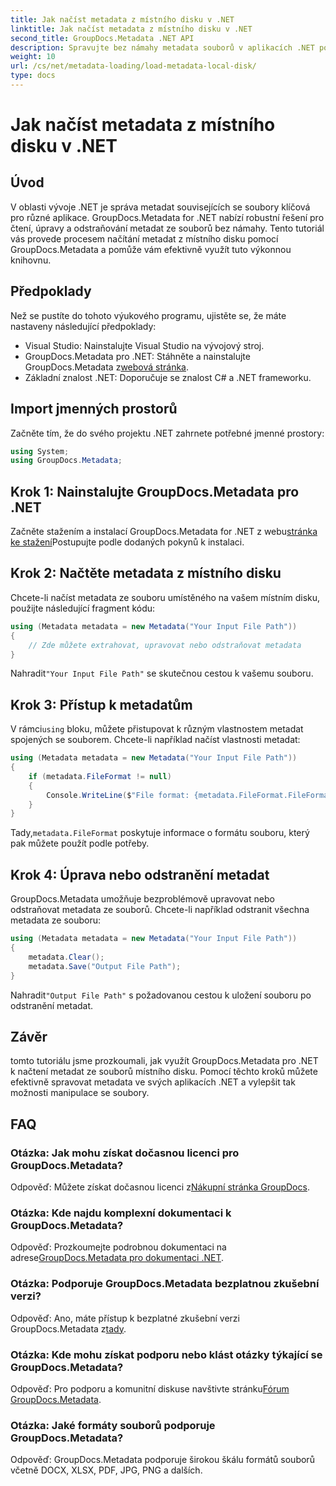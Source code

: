 ```yaml
---
title: Jak načíst metadata z místního disku v .NET
linktitle: Jak načíst metadata z místního disku v .NET
second_title: GroupDocs.Metadata .NET API
description: Spravujte bez námahy metadata souborů v aplikacích .NET pomocí GroupDocs.Metadata pro vylepšené možnosti manipulace se soubory.
weight: 10
url: /cs/net/metadata-loading/load-metadata-local-disk/
type: docs
---
```

# Jak načíst metadata z místního disku v .NET

## Úvod
V oblasti vývoje .NET je správa metadat souvisejících se soubory klíčová pro různé aplikace. GroupDocs.Metadata for .NET nabízí robustní řešení pro čtení, úpravy a odstraňování metadat ze souborů bez námahy. Tento tutoriál vás provede procesem načítání metadat z místního disku pomocí GroupDocs.Metadata a pomůže vám efektivně využít tuto výkonnou knihovnu.
## Předpoklady
Než se pustíte do tohoto výukového programu, ujistěte se, že máte nastaveny následující předpoklady:
- Visual Studio: Nainstalujte Visual Studio na vývojový stroj.
-  GroupDocs.Metadata pro .NET: Stáhněte a nainstalujte GroupDocs.Metadata z[webová stránka](https://releases.groupdocs.com/metadata/net/).
- Základní znalost .NET: Doporučuje se znalost C# a .NET frameworku.

## Import jmenných prostorů
Začněte tím, že do svého projektu .NET zahrnete potřebné jmenné prostory:
```csharp
using System;
using GroupDocs.Metadata;
```
## Krok 1: Nainstalujte GroupDocs.Metadata pro .NET
 Začněte stažením a instalací GroupDocs.Metadata for .NET z webu[stránka ke stažení](https://releases.groupdocs.com/metadata/net/)Postupujte podle dodaných pokynů k instalaci.
## Krok 2: Načtěte metadata z místního disku
Chcete-li načíst metadata ze souboru umístěného na vašem místním disku, použijte následující fragment kódu:
```csharp
using (Metadata metadata = new Metadata("Your Input File Path"))
{
    // Zde můžete extrahovat, upravovat nebo odstraňovat metadata
}
```
 Nahradit`"Your Input File Path"` se skutečnou cestou k vašemu souboru.
## Krok 3: Přístup k metadatům
 V rámci`using` bloku, můžete přistupovat k různým vlastnostem metadat spojených se souborem. Chcete-li například načíst vlastnosti metadat:
```csharp
using (Metadata metadata = new Metadata("Your Input File Path"))
{
    if (metadata.FileFormat != null)
    {
        Console.WriteLine($"File format: {metadata.FileFormat.FileFormatType}");
    }
}
```
 Tady,`metadata.FileFormat` poskytuje informace o formátu souboru, který pak můžete použít podle potřeby.
## Krok 4: Úprava nebo odstranění metadat
GroupDocs.Metadata umožňuje bezproblémově upravovat nebo odstraňovat metadata ze souborů. Chcete-li například odstranit všechna metadata ze souboru:
```csharp
using (Metadata metadata = new Metadata("Your Input File Path"))
{
    metadata.Clear();
    metadata.Save("Output File Path");
}
```
 Nahradit`"Output File Path"` s požadovanou cestou k uložení souboru po odstranění metadat.

## Závěr
tomto tutoriálu jsme prozkoumali, jak využít GroupDocs.Metadata pro .NET k načtení metadat ze souborů místního disku. Pomocí těchto kroků můžete efektivně spravovat metadata ve svých aplikacích .NET a vylepšit tak možnosti manipulace se soubory.

## FAQ
### Otázka: Jak mohu získat dočasnou licenci pro GroupDocs.Metadata?
 Odpověď: Můžete získat dočasnou licenci z[Nákupní stránka GroupDocs](https://purchase.groupdocs.com/temporary-license/).
### Otázka: Kde najdu komplexní dokumentaci k GroupDocs.Metadata?
 Odpověď: Prozkoumejte podrobnou dokumentaci na adrese[GroupDocs.Metadata pro dokumentaci .NET](https://tutorials.groupdocs.com/metadata/net/).
### Otázka: Podporuje GroupDocs.Metadata bezplatnou zkušební verzi?
 Odpověď: Ano, máte přístup k bezplatné zkušební verzi GroupDocs.Metadata z[tady](https://releases.groupdocs.com/).
### Otázka: Kde mohu získat podporu nebo klást otázky týkající se GroupDocs.Metadata?
 Odpověď: Pro podporu a komunitní diskuse navštivte stránku[Fórum GroupDocs.Metadata](https://forum.groupdocs.com/c/metadata/14).
### Otázka: Jaké formáty souborů podporuje GroupDocs.Metadata?
Odpověď: GroupDocs.Metadata podporuje širokou škálu formátů souborů včetně DOCX, XLSX, PDF, JPG, PNG a dalších.